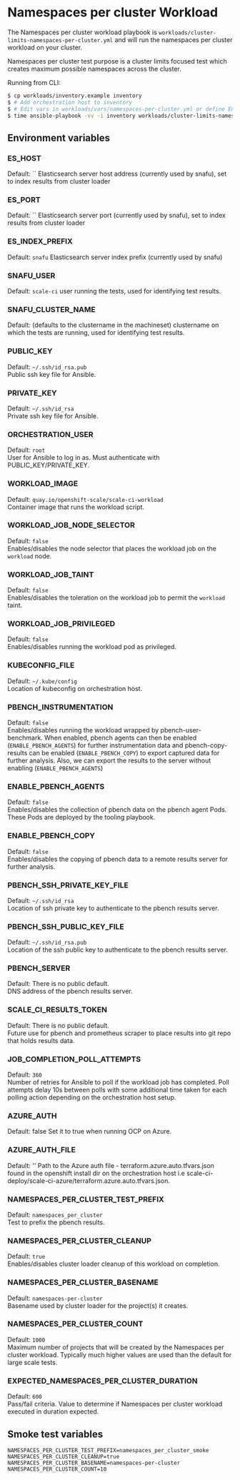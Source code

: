 # Namespaces per cluster Workload

The Namespaces per cluster workload playbook is `workloads/cluster-limits-namespaces-per-cluster.yml` and will run the namespaces per cluster workload on your cluster.

Namespaces per cluster test purpose is a cluster limits focused test which creates maximum possible namespaces across the cluster.

Running from CLI:

```sh
$ cp workloads/inventory.example inventory
$ # Add orchestration host to inventory
$ # Edit vars in workloads/vars/namespaces-per-cluster.yml or define Environment vars (See below)
$ time ansible-playbook -vv -i inventory workloads/cluster-limits-namespaces-per-cluster.yml
```

## Environment variables

### ES_HOST
Default: ``
Elasticsearch server host address (currently used by snafu), set to index results from cluster loader

### ES_PORT
Default: ``
Elasticsearch server port (currently used by snafu), set to index results from cluster loader

### ES_INDEX_PREFIX
Default: `snafu`
Elasticsearch server index prefix (currently used by snafu)

### SNAFU_USER
Default: `scale-ci`
user running the tests, used for identifying test results.

### SNAFU_CLUSTER_NAME
Default: (defaults to the clustername in the machineset)
clustername on which the tests are running, used for identifying test results.

### PUBLIC_KEY
Default: `~/.ssh/id_rsa.pub`  
Public ssh key file for Ansible.

### PRIVATE_KEY
Default: `~/.ssh/id_rsa`  
Private ssh key file for Ansible.

### ORCHESTRATION_USER
Default: `root`  
User for Ansible to log in as. Must authenticate with PUBLIC_KEY/PRIVATE_KEY.

### WORKLOAD_IMAGE
Default: `quay.io/openshift-scale/scale-ci-workload`  
Container image that runs the workload script.

### WORKLOAD_JOB_NODE_SELECTOR
Default: `false`  
Enables/disables the node selector that places the workload job on the `workload` node.

### WORKLOAD_JOB_TAINT
Default: `false`  
Enables/disables the toleration on the workload job to permit the `workload` taint.

### WORKLOAD_JOB_PRIVILEGED
Default: `false`  
Enables/disables running the workload pod as privileged.

### KUBECONFIG_FILE
Default: `~/.kube/config`  
Location of kubeconfig on orchestration host.

### PBENCH_INSTRUMENTATION
Default: `false`  
Enables/disables running the workload wrapped by pbench-user-benchmark. When enabled, pbench agents can then be enabled (`ENABLE_PBENCH_AGENTS`) for further instrumentation data and pbench-copy-results can be enabled (`ENABLE_PBENCH_COPY`) to export captured data for further analysis. Also, we can export the results to the server without enabling (`ENABLE_PBENCH_AGENTS`)

### ENABLE_PBENCH_AGENTS
Default: `false`  
Enables/disables the collection of pbench data on the pbench agent Pods. These Pods are deployed by the tooling playbook.

### ENABLE_PBENCH_COPY
Default: `false`  
Enables/disables the copying of pbench data to a remote results server for further analysis.

### PBENCH_SSH_PRIVATE_KEY_FILE
Default: `~/.ssh/id_rsa`  
Location of ssh private key to authenticate to the pbench results server.

### PBENCH_SSH_PUBLIC_KEY_FILE
Default: `~/.ssh/id_rsa.pub`  
Location of the ssh public key to authenticate to the pbench results server.

### PBENCH_SERVER
Default: There is no public default.  
DNS address of the pbench results server.

### SCALE_CI_RESULTS_TOKEN
Default: There is no public default.  
Future use for pbench and prometheus scraper to place results into git repo that holds results data.

### JOB_COMPLETION_POLL_ATTEMPTS
Default: `360`  
Number of retries for Ansible to poll if the workload job has completed. Poll attempts delay 10s between polls with some additional time taken for each polling action depending on the orchestration host setup.

### AZURE_AUTH
Default: false
Set it to true when running OCP on Azure.

### AZURE_AUTH_FILE
Default: ''
Path to the Azure auth file - terraform.azure.auto.tfvars.json found in the openshift install dir on the orchestration host i.e scale-ci-deploy/scale-ci-azure/terraform.azure.auto.tfvars.json.

### NAMESPACES_PER_CLUSTER_TEST_PREFIX
Default: `namespaces_per_cluster`  
Test to prefix the pbench results.

### NAMESPACES_PER_CLUSTER_CLEANUP
Default: `true`  
Enables/disables cluster loader cleanup of this workload on completion.

### NAMESPACES_PER_CLUSTER_BASENAME
Default: `namespaces-per-cluster`  
Basename used by cluster loader for the project(s) it creates.

### NAMESPACES_PER_CLUSTER_COUNT
Default: `1000`  
Maximum number of projects that will be created by the Namespaces per cluster workload. Typically much higher values are used than the default for large scale tests.

### EXPECTED_NAMESPACES_PER_CLUSTER_DURATION
Default: `600`  
Pass/fail criteria. Value to determine if Namespaces per cluster workload executed in duration expected.

## Smoke test variables

```
NAMESPACES_PER_CLUSTER_TEST_PREFIX=namespaces_per_cluster_smoke
NAMESPACES_PER_CLUSTER_CLEANUP=true
NAMESPACES_PER_CLUSTER_BASENAME=namespaces-per-cluster
NAMESPACES_PER_CLUSTER_COUNT=10
```
